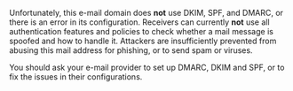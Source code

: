 
Unfortunately, this e-mail domain does <strong>not</strong> use DKIM, SPF, and
DMARC, or there is an error in its configuration. Receivers can currently
<strong>not</strong> use all authentication features and policies to check
whether a mail message is spoofed and how to handle it. Attackers are
insufficiently prevented from abusing this mail address for phishing, or to
send spam or viruses.

You should ask your e-mail provider to set up DMARC, DKIM and SPF, or to fix
the issues in their configurations.
